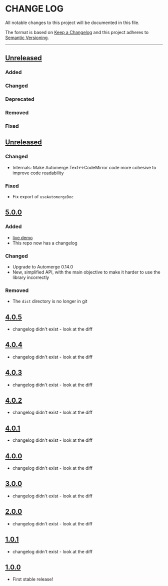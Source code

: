 # CHANGE LOG

All notable changes to this project will be documented in this file.

The format is based on [Keep a Changelog](http://keepachangelog.com/)
and this project adheres to [Semantic Versioning](http://semver.org/).

---

## [Unreleased]

### Added

### Changed

### Deprecated

### Removed

### Fixed

## [Unreleased]

### Changed

- Internals: Make Automerge.Text<->CodeMirror code more cohesive to improve code readability

### Fixed

- Fix export of `useAutomergeDoc`

## [5.0.0]

### Added

- [live demo](https://aslakhellesoy.github.io/automerge-codemirror)
- This repo now has a changelog

### Changed

- Upgrade to Automerge 0.14.0
- New, simplified API, with the main objective to make it harder to use the library incorrectly

### Removed

- The `dist` directory is no longer in git

## [4.0.5]

- changelog didn't exist - look at the diff

## [4.0.4]

- changelog didn't exist - look at the diff

## [4.0.3]

- changelog didn't exist - look at the diff

## [4.0.2]

- changelog didn't exist - look at the diff

## [4.0.1]

- changelog didn't exist - look at the diff

## [4.0.0]

- changelog didn't exist - look at the diff

## [3.0.0]

- changelog didn't exist - look at the diff

## [2.0.0]

- changelog didn't exist - look at the diff

## [1.0.1]

- changelog didn't exist - look at the diff

## [1.0.0]

- First stable release!

<!-- Releases -->

[unreleased]: https://github.com/aslakhellesoy/automerge-codemirror/compare/v5.0.1...master
[5.0.1]: https://github.com/aslakhellesoy/automerge-codemirror/compare/v5.0.0...v5.0.1
[5.0.0]: https://github.com/aslakhellesoy/automerge-codemirror/compare/v4.0.5...v5.0.0
[4.0.5]: https://github.com/aslakhellesoy/automerge-codemirror/compare/v4.0.4...v4.0.5
[4.0.4]: https://github.com/aslakhellesoy/automerge-codemirror/compare/v4.0.3...v4.0.4
[4.0.3]: https://github.com/aslakhellesoy/automerge-codemirror/compare/v4.0.2...v4.0.3
[4.0.2]: https://github.com/aslakhellesoy/automerge-codemirror/compare/v4.0.1...v4.0.2
[4.0.1]: https://github.com/aslakhellesoy/automerge-codemirror/compare/v4.0.0...v4.0.1
[4.0.0]: https://github.com/aslakhellesoy/automerge-codemirror/compare/v3.0.0...v4.0.0
[3.0.0]: https://github.com/aslakhellesoy/automerge-codemirror/compare/v2.0.0...v3.0.0
[2.0.0]: https://github.com/aslakhellesoy/automerge-codemirror/compare/v1.0.1...v2.0.0
[1.0.1]: https://github.com/aslakhellesoy/automerge-codemirror/compare/v1.0.0...v1.0.1
[1.0.0]: https://github.com/aslakhellesoy/automerge-codemirror/tree/v1.0.0

<!-- Contributors in alphabetical order -->

[aslakhellesoy]: https://github.com/aslakhellesoy
[vincentcapicotto]: https://github.com/vincentcapicotto
